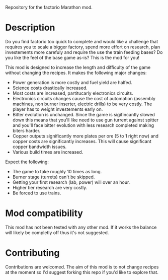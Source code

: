 Repository for the factorio Marathon mod.

Description
===========
Do you find factorio too quick to complete and would like a challenge that requires you to scale a bigger factory, spend more effort on research, plan investements more carefuly and require the use the train feeding bases? Do you like the feel of the base game as-is? This is the mod for you!

This mod is designed to increase the length and difficulty of the game without changing the recipes. It makes the following major changes:
* Power generation is more costly and fuel yield are halfed.
* Science costs drastically increased.
* Most costs are increased, partitucarly electronics circuits.
* Electronics circuits changes cause the cost of automation (assembly machines, non burner inserter, electric drills) to be very costly. The player has to weight investements early on.
* Bitter evolution is unchanged. Since the game is sigifincantly slowed down this means that you'll like need to use gun turrent against spitter and you'll face bitter evolution with less research completed making biters harder.
* Copper outputs significantly more plates per ore (5 to 1 right now) and copper costs are significantly increases. This will cause significant copper bandwidth issues.
* Various build times are increased.

Expect the following:
* The game to take roughly 10 times as long.
* Burner stage (turrets) can't be skipped.
* Getting your first research (lab, power) will over an hour.
* Higher tier research are very costly.
* Be forced to use trains.

Mod compatibility
=================
This mod has not been tested with any other mod. If it works the balance will likely be completly off thus it's not suggested.

Contributing
============
Contributions are welcomed. The aim of this mod is to not change recipes at the moment so I'd suggest forking this repo if you'd like to explore that.
